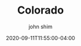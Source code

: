 ---
date: 2020-09-11T11:55:00-04:00
title: "Colorado"
ab: "CO"
seo_title: "Contact Colorado Governor"
description: Contact Colorado Governor
author: john shim
url: /colorado/
weight: 1
---